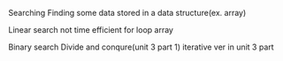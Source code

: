 Searching
	Finding some data stored in a data structure(ex. array)

Linear search
	not time efficient
	for loop array

Binary search
	Divide and conqure(unit 3 part 1)
	iterative ver in unit 3 part 